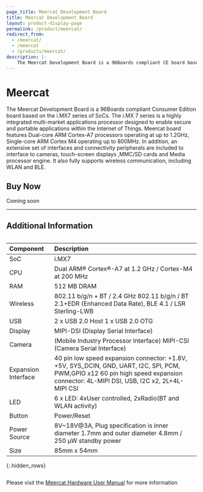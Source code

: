 ```yaml
---
page_title: Meercat Development Board
title: Meercat Development Board
layout: product-display-page
permalink: /product/meercat/
redirect_from:
  - /meercat/
  - /meercat
  - /products/meercat/
description: |-
    The Meercat Development Board is a 96Boards compliant CE board based on the i.MX7 series of SoCs.
---
```

# Meercat

The Meercat Development Board is a 96Boards compliant Consumer Edition board based on the i.MX7 series of SoCs. The i.MX 7
series is a highly integrated multi-market applications processor designed to enable secure and portable applications within
the Internet of Things. Meercat board features Dual-core ARM Cortex-A7 processors operating at up to 1.2GHz, Single-core
ARM Cortex M4 operating up to 800MHz.  In addition, an extensive set of interfaces and connectivity peripherals are included
to interface to cameras, touch-screen displays ,MMC/SD cards and Media processor engine. It also fully supports wireless 
communication, including WLAN and BLE.

## Buy Now

Coming soon


***

## Additional Information
<div style="overflow-x:scroll;" markdown="1">



|   Component          |   Description                                                                                         |
|:---------------------|:------------------------------------------------------------------------------------------------------|
|  SoC                 | i.MX7                                                                                                 |
|  CPU                 | Dual ARM® Cortex®-A7 at 1.2 GHz / Cortex-M4 at 200 MHz                                                |
|  RAM                 | 512 MB DRAM                                                                                           |
|  Wireless            | 802.11 b/g/n + BT / 2.4 GHz 802.11 b/g/n / BT 2.1+EDR (Enhanced Data Rate), BLE 4.1 / LSR Sterling-LWB|
|  USB                 | 2 x USB 2.0 Host 1 x USB 2.0 OTG                                                                      |
|  Display             | MIPI-DSI (Display Serial Interface)                                                                   |
|  Camera              | (Mobile Industry Processor Interface) MIPI-CSI (Camera Serial Interface)                              |
|  Expansion Interface | 40 pin low speed expansion connector: +1.8V, +5V, SYS_DCIN, GND, UART, I2C, SPI, PCM, PWM,GPIO x12 60 pin high speed expansion connector: 4L-MIPI DSI, USB, I2C x2, 2L+4L-MIPI CSI                                                         |
|  LED                 | 6 x LED: 4xUser controlled, 2xRadio(BT and WLAN activity)                                             |
|  Button              | Power/Reset                                                                                           |
|  Power Source        | 8V~18V@3A, Plug specification is inner diameter 1.7mm and outer diameter 4.8mm / 250 μW standby power |
|  Size                | 85mm x 54mm                                                                                           |                                                                                     |
{:.hidden_rows}

</div>

Please visit the [Meercat Hardware User Manual](https://github.com/96boards/documentation/blob/master/ConsumerEdition/imx7-96/hardware-docs/hardware-user-manual.md) for more information
